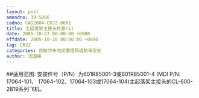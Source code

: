 ```yaml
---
layout: post
amendno: 39-5066
cadno: CAD2004-CRJ2-06R1
title: 主起落架主接头检查(1)
date: 2005-10-27 00:00:00 +0800
effdate: 2005-10-28 00:00:00 +0800
tag: CRJ2
categories: 民航华东地区管理局适航审定处
author: 沈国峰
---
```


##适用范围:
安装件号（P/N）为601R85001-3或601R85001-4 (MDI P/N: 17064-101、 17064-102、17064-103或17064-104)主起落架主接头的CL-600-2B19系列飞机。

